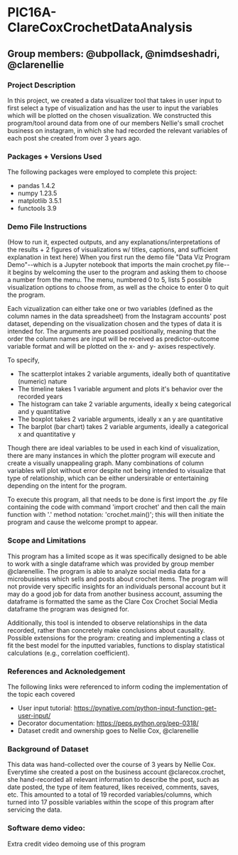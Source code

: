 # PIC16A-ClareCoxCrochetDataAnalysis
 
## Group members: @ubpollack, @nimdseshadri, @clarenellie

### Project Description
In this project, we created a data visualizer tool that takes in user input to first select a type of visualization and has the user to input the variables which will be plotted on the chosen visualization. We constructed this program/tool around data from one of our members Nellie's small crochet business on instagram, in which she had recorded the relevant variables of each post she created from over 3 years ago.

### Packages + Versions Used
The following packages were employed to complete this project:
- pandas 1.4.2
- numpy 1.23.5
- matplotlib 3.5.1
- functools 3.9

### Demo File Instructions
(How to run it, expected outputs, and any explanations/interpretations of the results + 2 figures of visualizations w/ titles, captions, and sufficient explanation in text here)
When you first run the demo file "Data Viz Program Demo"--which is a Jupyter notebook that imports the main crochet.py file--it begins by welcoming the user to the program and asking them to choose a number from the menu. The menu, numbered 0 to 5, lists 5 possible visualization options to choose from, as well as the choice to enter 0 to quit the program. 

Each vizualization can either take one or two variables (defined as the column names in the data spreadsheet) from the Instagram accounts' post dataset, depending on the visualization chosen and the types of data it is intended for. The arguments are poassed positionally, meaning that the order the column names are input will be received as predictor-outcome variable format and will be plotted on the x- and y- axises respectively. 

To specify, 
- The scatterplot intakes 2 variable arguments, ideally both of quantitative (numeric) nature
- The timeline takes 1 variable argument and plots it's behavior over the recorded years
- The histogram can take 2 variable arguments, ideally x being categorical and y quantitative
- The boxplot takes 2 variable arguments, ideally x an y are quantitative 
- The barplot (bar chart) takes 2 variable arguments, ideally a categorical x and quantitative y 

Though there are ideal variables to be used in each kind of visualization, there are many instances in which the plotter program will execute and create a visually unappealing graph. Many combinations of column variables will plot without error despite not being intended to visualize that type of relationship, which can be either undersirable or entertaining depending on the intent for the program. 

To execute this program, all that needs to be done is first import the .py file containing the code with command 'import crochet' and then call the main function with '.' method notation: 'crochet.main()'; this will then initiate the program and cause the welcome prompt to appear. 

### Scope and Limitations
This program has a limited scope as it was specifically designed to be able to work with a single dataframe which was provided by group member @clarenellie. The program is able to analyze social media data for a microbusiness which sells and posts about crochet items. The program will not provide very specific insights for an individuals personal account but it may do a good job for data from another business account, assuming the dataframe is formatted the same as the Clare Cox Crochet Social Media dataframe the program was designed for. 

Additionally, this tool is intended to observe relationships in the data recorded, rather than concretely make conclusions about causality. Possible extensions for the program: creating and implementing a class ot fit the best model for the inputted variables, functions to display statistical calculations (e.g., correlation coefficient).  

### References and Acknoledgement 
The following links were referenced to inform coding the implementation of the topic each covered 
 - User input tutorial: https://pynative.com/python-input-function-get-user-input/
 - Decorator documentation: https://peps.python.org/pep-0318/
 - Dataset credit and ownership goes to Nellie Cox, @clarenellie

### Background of Dataset 
This data was hand-collected over the course of 3 years by Nellie Cox. Everytime she created a post on the business account @clarecox.crochet, she hand-recorded all relevant information to describe the post, such as date posted, the type of item featured, likes received, comments, saves, etc. This amounted to a total of 19 recorded variables/columns, which turned into 17 possible variables within the scope of this program after servicing the data. 

### Software demo video: 
Extra credit video demoing use of this program
